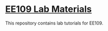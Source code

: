 # [EE109 Lab Materials](https://github.com/kelayamatoz/ee109-arria10-labs/tree/master)
This repository contains lab tutorials for EE109. 

